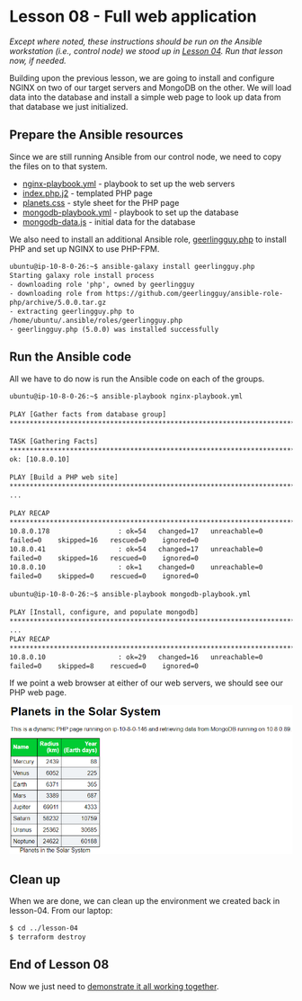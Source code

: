 # Lesson 08 - Full web application

*Except where noted, these instructions should be run on the Ansible workstation
(i.e., control node) we stood up in [Lesson 04](../lesson-04/README.md).
Run that lesson now, if needed.*

Building upon the previous lesson, we are going to install and configure NGINX
on two of our target servers and MongoDB on the other. We will load data into
the database and install a simple web page to look up data from that database we
just initialized.

## Prepare the Ansible resources

Since we are still running Ansible from our control node, we need to copy the
files on to that system.

* [nginx-playbook.yml](./nginx-playbook.yml) - playbook to set up the web servers
* [index.php.j2](./index.php.j2) - templated PHP page
* [planets.css](./planets.css) - style sheet for the PHP page
* [mongodb-playbook.yml](./mongodb-playbook.yml) - playbook to set up the database
* [mongodb-data.js](./mongodb-data.js) - initial data for the database

We also need to install an additional Ansible role,
[geerlingguy.php](https://galaxy.ansible.com/geerlingguy/php) to install PHP and
set up NGINX to use PHP-FPM.

```console
ubuntu@ip-10-8-0-26:~$ ansible-galaxy install geerlingguy.php
Starting galaxy role install process
- downloading role 'php', owned by geerlingguy
- downloading role from https://github.com/geerlingguy/ansible-role-php/archive/5.0.0.tar.gz
- extracting geerlingguy.php to /home/ubuntu/.ansible/roles/geerlingguy.php
- geerlingguy.php (5.0.0) was installed successfully
```

## Run the Ansible code

All we have to do now is run the Ansible code on each of the groups.

```console
ubuntu@ip-10-8-0-26:~$ ansible-playbook nginx-playbook.yml

PLAY [Gather facts from database group] ********************************************************************************************

TASK [Gathering Facts] *************************************************************************************************************
ok: [10.8.0.10]

PLAY [Build a PHP web site] ********************************************************************************************************
...

PLAY RECAP *************************************************************************************************************************
10.8.0.178                 : ok=54   changed=17   unreachable=0    failed=0    skipped=16   rescued=0    ignored=0
10.8.0.41                  : ok=54   changed=17   unreachable=0    failed=0    skipped=16   rescued=0    ignored=0
10.8.0.10                  : ok=1    changed=0    unreachable=0    failed=0    skipped=0    rescued=0    ignored=0

ubuntu@ip-10-8-0-26:~$ ansible-playbook mongodb-playbook.yml

PLAY [Install, configure, and populate mongodb] ************************************************************************************
...
PLAY RECAP *************************************************************************************************************************
10.8.0.10                  : ok=29   changed=16   unreachable=0    failed=0    skipped=8    rescued=0    ignored=0
```

If we point a web browser at either of our web servers, we should see our
PHP web page.

<kbd>
  <img alt="Planets in the Solar System" src="../screenshots/planets.png"/>
</kbd>

## Clean up

When we are done, we can clean up the environment we created back in lesson-04.
From our laptop:

```console
$ cd ../lesson-04
$ terraform destroy
```

## End of Lesson 08

Now we just need to [demonstrate it all working together](../demo-09/README.md).
